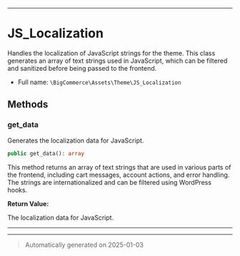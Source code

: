 ***

# JS_Localization

Handles the localization of JavaScript strings for the theme. This class generates an array of text
strings used in JavaScript, which can be filtered and sanitized before being passed to the frontend.



* Full name: `\BigCommerce\Assets\Theme\JS_Localization`




## Methods


### get_data

Generates the localization data for JavaScript.

```php
public get_data(): array
```

This method returns an array of text strings that are used in various parts of the frontend,
including cart messages, account actions, and error handling. The strings are internationalized
and can be filtered using WordPress hooks.







**Return Value:**

The localization data for JavaScript.




***


***
> Automatically generated on 2025-01-03
